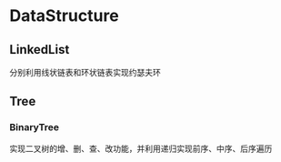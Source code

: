 # DataStructure

## LinkedList

分别利用线状链表和环状链表实现约瑟夫环

## Tree

### BinaryTree

实现二叉树的增、删、查、改功能，并利用递归实现前序、中序、后序遍历
